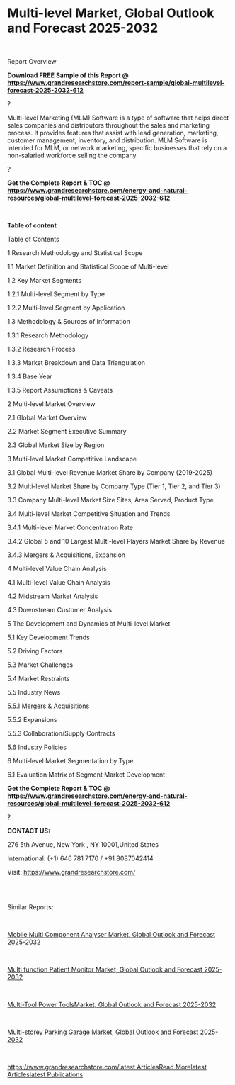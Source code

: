 <h1>Multi-level Market, Global Outlook and Forecast 2025-2032</h1><br/><p>Report Overview</p>
 
 
 
 <div><b>Download FREE Sample of this Report @ <a href="https://www.grandresearchstore.com/report-sample/global-multilevel-forecast-2025-2032-612">https://www.grandresearchstore.com/report-sample/global-multilevel-forecast-2025-2032-612</a></b></div>
 
 
 
 <p>? </p>
 
 
 
 <p>Multi-level Marketing (MLM) Software is a type of software that helps direct sales companies and distributors throughout the sales and marketing process. It provides features that assist with lead generation, marketing, customer management, inventory, and distribution. MLM Software is intended for MLM, or network marketing, specific businesses that rely on a non-salaried workforce selling the company</p>
 
 
 
 <p>? </p>
 
 
 
 <div><b>Get the Complete Report & TOC @ <a href="https://www.grandresearchstore.com/energy-and-natural-resources/global-multilevel-forecast-2025-2032-612">https://www.grandresearchstore.com/energy-and-natural-resources/global-multilevel-forecast-2025-2032-612</a></b></div>
 
 
 
 <p><br />
 
 <b>Table of content</b></p>
 
 
 
 <p>Table of Contents<br />
 
 1 Research Methodology and Statistical Scope<br />
 
 1.1 Market Definition and Statistical Scope of Multi-level<br />
 
 1.2 Key Market Segments<br />
 
 1.2.1 Multi-level Segment by Type<br />
 
 1.2.2 Multi-level Segment by Application<br />
 
 1.3 Methodology & Sources of Information<br />
 
 1.3.1 Research Methodology<br />
 
 1.3.2 Research Process<br />
 
 1.3.3 Market Breakdown and Data Triangulation<br />
 
 1.3.4 Base Year<br />
 
 1.3.5 Report Assumptions & Caveats<br />
 
 2 Multi-level Market Overview<br />
 
 2.1 Global Market Overview<br />
 
 2.2 Market Segment Executive Summary<br />
 
 2.3 Global Market Size by Region<br />
 
 3 Multi-level Market Competitive Landscape<br />
 
 3.1 Global Multi-level Revenue Market Share by Company (2019-2025)<br />
 
 3.2 Multi-level Market Share by Company Type (Tier 1, Tier 2, and Tier 3)<br />
 
 3.3 Company Multi-level Market Size Sites, Area Served, Product Type<br />
 
 3.4 Multi-level Market Competitive Situation and Trends<br />
 
 3.4.1 Multi-level Market Concentration Rate<br />
 
 3.4.2 Global 5 and 10 Largest Multi-level Players Market Share by Revenue<br />
 
 3.4.3 Mergers & Acquisitions, Expansion<br />
 
 4 Multi-level Value Chain Analysis<br />
 
 4.1 Multi-level Value Chain Analysis<br />
 
 4.2 Midstream Market Analysis<br />
 
 4.3 Downstream Customer Analysis<br />
 
 5 The Development and Dynamics of Multi-level Market<br />
 
 5.1 Key Development Trends<br />
 
 5.2 Driving Factors<br />
 
 5.3 Market Challenges<br />
 
 5.4 Market Restraints<br />
 
 5.5 Industry News<br />
 
 5.5.1 Mergers & Acquisitions<br />
 
 5.5.2 Expansions<br />
 
 5.5.3 Collaboration/Supply Contracts<br />
 
 5.6 Industry Policies<br />
 
 6 Multi-level Market Segmentation by Type<br />
 
 6.1 Evaluation Matrix of Segment Market Development</p>
 
 
 
 <div><b>Get the Complete Report & TOC @ <a href="https://www.grandresearchstore.com/energy-and-natural-resources/global-multilevel-forecast-2025-2032-612">https://www.grandresearchstore.com/energy-and-natural-resources/global-multilevel-forecast-2025-2032-612</a></b></div>
 
 
 
 <p>? </p>
 
 
 
 <p><b>CONTACT US:</b><br />
 
 276 5th Avenue, New York , NY 10001,United States<br />
 
 International: (+1) 646 781 7170 / +91 8087042414<br />
 
 Visit: <a href="https://www.grandresearchstore.com/">https://www.grandresearchstore.com/</a><br />
 
 <br />
 
 <br />
 
 Similar Reports:<br />
 
 <br />
 
 <a href="https://www.grandresearchstore.com/machines/global-mobile-multi-component-analyser-forecast-2025-2032-159">Mobile Multi Component Analyser Market, Global Outlook and Forecast 2025-2032</a><br />
 
 <br />
 
 <a href="https://www.grandresearchstore.com/life-sciences/global-multifunction-patient-monitor-m-forecast-2025-2032-713">Multi function Patient Monitor Market, Global Outlook and Forecast 2025-2032</a><br />
 
 <br />
 
 <a href="https://www.grandresearchstore.com/machines/global-multitool-power-tools-forecast-2025-2032-398">Multi-Tool Power ToolsMarket, Global Outlook and Forecast 2025-2032 </a><br />
 
 <br />
 
 <a href="https://www.grandresearchstore.com/automotive-and-transportation/global-multistorey-parking-garage-forecast-2025-2032-234">Multi-storey Parking Garage Market, Global Outlook and Forecast 2025-2032</a><br />
 
 <br />
 
 <a href="https://gyeongbokgung.com">https://www.grandresearchstore.com/</a><a href="https://hallyeomaritime.com">latest Articles</a><a href="https://jingwansa.com">Read More</a><a href="https://nguoiviet.jp/">latest Articles</a><a href="https://www.intelmarketresearch.com/">latest Publications</a></p>
